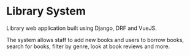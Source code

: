 # Library System
Library web application built using Django, DRF and VueJS.

The system allows staff to add new books and users to borrow books, search for books, filter by genre, look at book reviews and more.